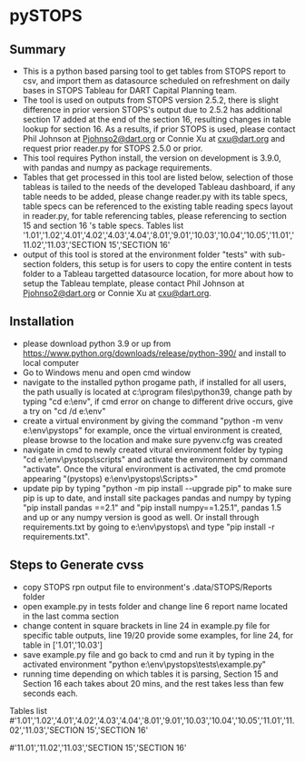 # pySTOPS
## Summary
- This is a python based parsing tool to get tables from STOPS report to csv, and import them as datasource scheduled on refreshment on daily bases in STOPS Tableau for DART Capital Planning team.
- The tool is used on outputs from STOPS version 2.5.2, there is slight difference in prior version STOPS's output due to 2.5.2 has additional section 17 added at the end of the section 16, resulting changes in table lookup for section 16. As a results, if prior STOPS is used, please contact Phil Johnson at Pjohnso2@dart.org or Connie Xu at cxu@dart.org and request prior reader.py for STOPS 2.5.0 or prior.
- This tool requires Python install, the version on development is 3.9.0, with pandas and numpy as package requirements. 
- Tables that get processed in this tool are listed below, selection of those tableas is tailed to the needs of the developed Tableau dashboard, if any table needs to be added, please change reader.py with its table specs, table specs can be referenced to the existing table reading specs layout in reader.py, for table referencing tables, please referencing to section 15 and section 16 's table specs. 
Tables list
'1.01','1.02','4.01','4.02','4.03','4.04','8.01','9.01','10.03','10.04','10.05','11.01','11.02','11.03','SECTION 15','SECTION 16'
- output of this tool is stored at the environment folder "tests" with sub-section folders, this setup is for users to copy the entire content in tests folder to a Tableau targetted datasource location, for more about how to setup the Tableau template, please contact Phil Johnson at Pjohnso2@dart.org or Connie Xu at cxu@dart.org.

## Installation
- please download python 3.9 or up from https://www.python.org/downloads/release/python-390/ and install to local computer
- Go to Windows menu and open cmd window
- navigate to the installed python progame path, if installed for all users, the path usually is located at c:\program files\python39, change path by typing "cd e:\env", if cmd error on change to different drive occurs, give a try on "cd /d e:\env" 
- create a virtual environment by giving the command "python -m venv e:\env\pystops" for example, once the virtual environment is created, please browse to the location and make sure pyvenv.cfg was created
- navigate in cmd to newly created vitural environment folder by typing "cd e:\env\pystops\scripts" and activate the environment by command "activate". Once the vitural environment is activated, the cmd promote appearing "(pystops) e:\env\pystops\Scripts>"
- update pip by typing "python -m pip install --upgrade pip" to make sure pip is up to date, and install site packages pandas and numpy by typing "pip install pandas ==2.1" and "pip install numpy==1.25.1", pandas 1.5 and up or any numpy version is good as well. Or install through requirements.txt by going to e:\env\pystops\ and type "pip install -r requirements.txt". 

## Steps to Generate cvss
- copy STOPS rpn output file to environment's .data/STOPS/Reports folder
- open example.py in tests folder and change line 6 report name located in the last comma section
- change content in square brackets in line 24 in example.py file for specific table outputs, line 19/20 provide some examples, for line 24, for table in ['1.01','10.03']
- save example.py file and go back to cmd and run it by typing in the activated environment "python e:\env\pystops\tests\example.py"
- running time depending on which tables it is parsing, Section 15 and Section 16 each takes about 20 mins, and the rest takes less than few seconds each.

 

Tables list
#'1.01','1.02','4.01','4.02','4.03','4.04','8.01','9.01','10.03','10.04','10.05','11.01','11.02','11.03','SECTION 15','SECTION 16'

#'11.01','11.02','11.03','SECTION 15','SECTION 16'


